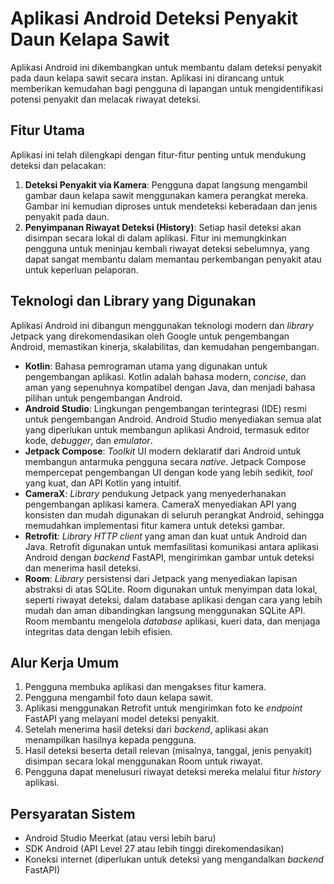 # Aplikasi Android Deteksi Penyakit Daun Kelapa Sawit

Aplikasi Android ini dikembangkan untuk membantu dalam deteksi penyakit pada daun kelapa sawit secara instan. Aplikasi ini dirancang untuk memberikan kemudahan bagi pengguna di lapangan untuk mengidentifikasi potensi penyakit dan melacak riwayat deteksi.

## Fitur Utama

Aplikasi ini telah dilengkapi dengan fitur-fitur penting untuk mendukung deteksi dan pelacakan:

1.  **Deteksi Penyakit via Kamera**: Pengguna dapat langsung mengambil gambar daun kelapa sawit menggunakan kamera perangkat mereka. Gambar ini kemudian diproses untuk mendeteksi keberadaan dan jenis penyakit pada daun.
2.  **Penyimpanan Riwayat Deteksi (History)**: Setiap hasil deteksi akan disimpan secara lokal di dalam aplikasi. Fitur ini memungkinkan pengguna untuk meninjau kembali riwayat deteksi sebelumnya, yang dapat sangat membantu dalam memantau perkembangan penyakit atau untuk keperluan pelaporan.

## Teknologi dan Library yang Digunakan

Aplikasi Android ini dibangun menggunakan teknologi modern dan *library* Jetpack yang direkomendasikan oleh Google untuk pengembangan Android, memastikan kinerja, skalabilitas, dan kemudahan pengembangan.

* **Kotlin**: Bahasa pemrograman utama yang digunakan untuk pengembangan aplikasi. Kotlin adalah bahasa modern, *concise*, dan aman yang sepenuhnya kompatibel dengan Java, dan menjadi bahasa pilihan untuk pengembangan Android.
* **Android Studio**: Lingkungan pengembangan terintegrasi (IDE) resmi untuk pengembangan Android. Android Studio menyediakan semua alat yang diperlukan untuk membangun aplikasi Android, termasuk editor kode, *debugger*, dan *emulator*.
* **Jetpack Compose**: *Toolkit* UI modern deklaratif dari Android untuk membangun antarmuka pengguna secara *native*. Jetpack Compose mempercepat pengembangan UI dengan kode yang lebih sedikit, *tool* yang kuat, dan API Kotlin yang intuitif.
* **CameraX**: *Library* pendukung Jetpack yang menyederhanakan pengembangan aplikasi kamera. CameraX menyediakan API yang konsisten dan mudah digunakan di seluruh perangkat Android, sehingga memudahkan implementasi fitur kamera untuk deteksi gambar.
* **Retrofit**: *Library* *HTTP client* yang aman dan kuat untuk Android dan Java. Retrofit digunakan untuk memfasilitasi komunikasi antara aplikasi Android dengan *backend* FastAPI, mengirimkan gambar untuk deteksi dan menerima hasil deteksi.
* **Room**: *Library* persistensi dari Jetpack yang menyediakan lapisan abstraksi di atas SQLite. Room digunakan untuk menyimpan data lokal, seperti riwayat deteksi, dalam database aplikasi dengan cara yang lebih mudah dan aman dibandingkan langsung menggunakan SQLite API. Room membantu mengelola *database* aplikasi, kueri data, dan menjaga integritas data dengan lebih efisien.

## Alur Kerja Umum

1.  Pengguna membuka aplikasi dan mengakses fitur kamera.
2.  Pengguna mengambil foto daun kelapa sawit.
3.  Aplikasi menggunakan Retrofit untuk mengirimkan foto ke *endpoint* FastAPI yang melayani model deteksi penyakit.
4.  Setelah menerima hasil deteksi dari *backend*, aplikasi akan menampilkan hasilnya kepada pengguna.
5.  Hasil deteksi beserta detail relevan (misalnya, tanggal, jenis penyakit) disimpan secara lokal menggunakan Room untuk riwayat.
6.  Pengguna dapat menelusuri riwayat deteksi mereka melalui fitur *history* aplikasi.

## Persyaratan Sistem

* Android Studio Meerkat (atau versi lebih baru)
* SDK Android (API Level 27 atau lebih tinggi direkomendasikan)
* Koneksi internet (diperlukan untuk deteksi yang mengandalkan *backend* FastAPI)